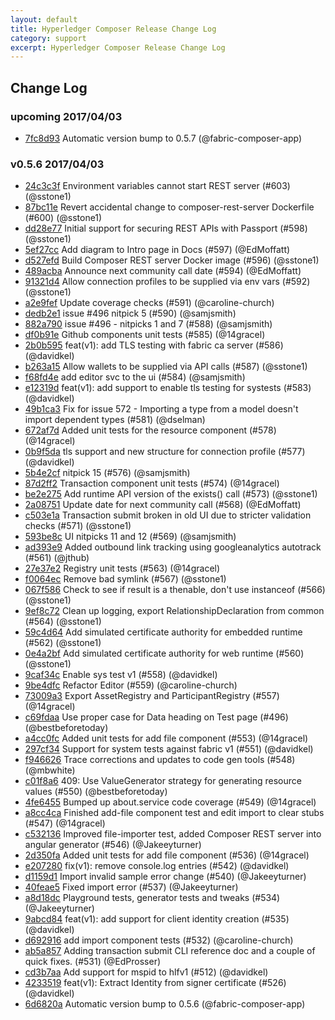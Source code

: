 ```yaml
---
layout: default
title: Hyperledger Composer Release Change Log
category: support
excerpt: Hyperledger Composer Release Change Log
---
```

## Change Log

### upcoming 2017/04/03
- [7fc8d93](https://github.com/fabric-composer/fabric-composer/commit/7fc8d93684f981cf6d5c8bf23bd812d3726f8020) Automatic version bump to 0.5.7 (@fabric-composer-app)

### v0.5.6 2017/04/03
- [24c3c3f](https://github.com/fabric-composer/fabric-composer/commit/24c3c3f033e39a54dfba66f9e2349afc45a74f6b) Environment variables cannot start REST server (#603) (@sstone1)
- [87bc11e](https://github.com/fabric-composer/fabric-composer/commit/87bc11e8d70bf23b7a96e04a042748f4dbd0b9c2) Revert accidental change to composer-rest-server Dockerfile (#600) (@sstone1)
- [dd28e77](https://github.com/fabric-composer/fabric-composer/commit/dd28e7766fb6a80350942d3cc7510d39b2216ddf) Initial support for securing REST APIs with Passport (#598) (@sstone1)
- [5ef27cc](https://github.com/fabric-composer/fabric-composer/commit/5ef27cceb48d5fd9b433bca40fbd647665e0068e) Add diagram to Intro page in Docs (#597) (@EdMoffatt)
- [d527efd](https://github.com/fabric-composer/fabric-composer/commit/d527efd3909bb626961321681cb4e155df91ad85) Build Composer REST server Docker image (#596) (@sstone1)
- [489acba](https://github.com/fabric-composer/fabric-composer/commit/489acba60e6453303859f8270eb073372b9a379f) Announce next community call date (#594) (@EdMoffatt)
- [91321d4](https://github.com/fabric-composer/fabric-composer/commit/91321d455d0091d5801770db87fe048816c1a1d1) Allow connection profiles to be supplied via env vars (#592) (@sstone1)
- [a2e9fef](https://github.com/fabric-composer/fabric-composer/commit/a2e9fef64c3e417925ae368c5eba064224b81db3) Update coverage checks (#591) (@caroline-church)
- [dedb2e1](https://github.com/fabric-composer/fabric-composer/commit/dedb2e146fd86d55e8ed1fca74051a066f6ff40c) issue #496 nitpick 5  (#590) (@samjsmith)
- [882a790](https://github.com/fabric-composer/fabric-composer/commit/882a790e79ec55763e64340ea885adb85c4ff975) issue #496 - nitpicks 1 and 7 (#588) (@samjsmith)
- [df0b91e](https://github.com/fabric-composer/fabric-composer/commit/df0b91e016470b5a2689c78980f4bcd74746b752) Github components unit tests (#585) (@14gracel)
- [2b0b595](https://github.com/fabric-composer/fabric-composer/commit/2b0b595716e549bf340fd3a060b11443415271fb) feat(v1): add TLS testing with fabric ca server (#586) (@davidkel)
- [b263a15](https://github.com/fabric-composer/fabric-composer/commit/b263a1579c49444d15d30c9ee09108088109dd35) Allow wallets to be supplied via API calls (#587) (@sstone1)
- [f68fd4e](https://github.com/fabric-composer/fabric-composer/commit/f68fd4e63a86b8846ca83e529a6dff385fa099a2) add editor svc to the ui (#584) (@samjsmith)
- [e12319d](https://github.com/fabric-composer/fabric-composer/commit/e12319de0362feadec940125c5e9090189f9d4bb) feat(v1): add support to enable tls testing for systests (#583) (@davidkel)
- [49b1ca3](https://github.com/fabric-composer/fabric-composer/commit/49b1ca31e5bda13c9703c0a57f457f2db67251a2) Fix for issue 572 - Importing a type from a model doesn't import dependent types (#581) (@dselman)
- [672af7d](https://github.com/fabric-composer/fabric-composer/commit/672af7d19699afb58034c3dad53315f773522f99) Added unit tests for the resource component (#578) (@14gracel)
- [0b9f5da](https://github.com/fabric-composer/fabric-composer/commit/0b9f5da662dd1355d5d0123aad11a6ffc242b198) tls support and new structure for connection profile (#577) (@davidkel)
- [5b4e2cf](https://github.com/fabric-composer/fabric-composer/commit/5b4e2cf1d1b5bdc0cee173f2b6815e99088b058e) nitpick 15 (#576) (@samjsmith)
- [87d2ff2](https://github.com/fabric-composer/fabric-composer/commit/87d2ff22a8b70ee76a75acd2c9d70bfcc7e7d09c) Transaction component unit tests (#574) (@14gracel)
- [be2e275](https://github.com/fabric-composer/fabric-composer/commit/be2e27556dbb518534c961a57603cbdc5e96860c) Add runtime API version of the exists() call (#573) (@sstone1)
- [2a08751](https://github.com/fabric-composer/fabric-composer/commit/2a0875160c236135f9e3426b8f0e3b9b3e8baf07) Update date for next community call (#568) (@EdMoffatt)
- [c503e1a](https://github.com/fabric-composer/fabric-composer/commit/c503e1a417b52e7fd45c17c82954e654f3e5f47e) Transaction submit broken in old UI due to stricter validation checks (#571) (@sstone1)
- [593be8c](https://github.com/fabric-composer/fabric-composer/commit/593be8ca6b4684eafbdc1e02c3a1792e5c5143c3) UI nitpicks 11 and 12 (#569) (@samjsmith)
- [ad393e9](https://github.com/fabric-composer/fabric-composer/commit/ad393e90b2ffe37c573deb157ec083733076c4a6) Added outbound link tracking using googleanalytics autotrack (#561) (@jthub)
- [27e37e2](https://github.com/fabric-composer/fabric-composer/commit/27e37e2313e894f2f71206d9b9f181eba2775e41) Registry unit tests (#563) (@14gracel)
- [f0064ec](https://github.com/fabric-composer/fabric-composer/commit/f0064ec753808e3975b70094a0337fb9f19bcb52) Remove bad symlink (#567) (@sstone1)
- [067f586](https://github.com/fabric-composer/fabric-composer/commit/067f5869f3c3dca1d5f260a898b4de48edbce2a7) Check to see if result is a thenable, don't use instanceof (#566) (@sstone1)
- [9ef8c72](https://github.com/fabric-composer/fabric-composer/commit/9ef8c720fe1f0306998aded349d1b25c2e0dcb44) Clean up logging, export RelationshipDeclaration from common (#564) (@sstone1)
- [59c4d64](https://github.com/fabric-composer/fabric-composer/commit/59c4d648af015436462b11505b76f6d28d067d5c) Add simulated certificate authority for embedded runtime (#562) (@sstone1)
- [0e4a2bf](https://github.com/fabric-composer/fabric-composer/commit/0e4a2bf9d74362a9ce6312b5c038584070e2e273) Add simulated certificate authority for web runtime (#560) (@sstone1)
- [9caf34c](https://github.com/fabric-composer/fabric-composer/commit/9caf34cfb81f209c6b8486e216013efde606eb12) Enable sys test v1 (#558) (@davidkel)
- [9be4dfc](https://github.com/fabric-composer/fabric-composer/commit/9be4dfc1026f03efcb5e1da2528b594749cc89e9) Refactor Editor (#559) (@caroline-church)
- [73009a3](https://github.com/fabric-composer/fabric-composer/commit/73009a330f97065e3cb0a2cf5e754bf00a506f5e) Export AssetRegistry and ParticipantRegistry (#557) (@14gracel)
- [c69fdaa](https://github.com/fabric-composer/fabric-composer/commit/c69fdaaade014bf2eef36c36cd325352ac5d8beb) Use proper case for Data heading on Test page (#496) (@bestbeforetoday)
- [a4cc0fc](https://github.com/fabric-composer/fabric-composer/commit/a4cc0fc9b20e315e1537b124d45e3fbc5e3cd9a8) Added unit tests for add file component (#553) (@14gracel)
- [297cf34](https://github.com/fabric-composer/fabric-composer/commit/297cf34e10cf667d23b8c14a57f3932035321fcc) Support for system tests against fabric v1 (#551) (@davidkel)
- [f946626](https://github.com/fabric-composer/fabric-composer/commit/f946626925d6d148d62d234643a8422626f4b441) Trace corrections and updates to code gen tools (#548) (@mbwhite)
- [c01f8a6](https://github.com/fabric-composer/fabric-composer/commit/c01f8a6e61c65fbfdefb484b56d097a61cb34133) 409: Use ValueGenerator strategy for generating resource values (#550) (@bestbeforetoday)
- [4fe6455](https://github.com/fabric-composer/fabric-composer/commit/4fe6455879bd83f0d5e3c436a8e39bec9729ce36) Bumped up about.service code coverage (#549) (@14gracel)
- [a8cc4ca](https://github.com/fabric-composer/fabric-composer/commit/a8cc4cab44671c0b871b62d72521123fe64e1d46) Finished add-file component test and edit import to clear stubs (#547) (@14gracel)
- [c532136](https://github.com/fabric-composer/fabric-composer/commit/c53213655a544079f370124c42bc37cacb5eb8f4) Improved file-importer test, added Composer REST server into angular generator (#546) (@Jakeeyturner)
- [2d350fa](https://github.com/fabric-composer/fabric-composer/commit/2d350fa09d88bc6b027e52c4f9f378a2082f4d5f) Added unit tests for add file component (#536) (@14gracel)
- [e207280](https://github.com/fabric-composer/fabric-composer/commit/e207280f716695006748f0b43437b871610b8953) fix(v1): remove console.log entries (#542) (@davidkel)
- [d1159d1](https://github.com/fabric-composer/fabric-composer/commit/d1159d17d2262a6c357d002a558c090a934a0325) Import invalid sample error change (#540) (@Jakeeyturner)
- [40feae5](https://github.com/fabric-composer/fabric-composer/commit/40feae5dd803c796debcb9c68fa831760cbc05fa) Fixed import error (#537) (@Jakeeyturner)
- [a8d18dc](https://github.com/fabric-composer/fabric-composer/commit/a8d18dc91ead332ca4e49f84e5257c1e566cd111) Playground tests, generator tests and tweaks (#534) (@Jakeeyturner)
- [9abcd84](https://github.com/fabric-composer/fabric-composer/commit/9abcd84b8d40b414ba8baff59a66cc8a16c59834) feat(v1): add support for client identity creation (#535) (@davidkel)
- [d692916](https://github.com/fabric-composer/fabric-composer/commit/d69291618dcf7adf36d6dbfb789eb5527849c175) add import component tests (#532) (@caroline-church)
- [ab5a857](https://github.com/fabric-composer/fabric-composer/commit/ab5a857ed9bf4e24845738f95c17e8cf2a5de591) Adding transaction submit CLI reference doc and a couple of quick fixes. (#531) (@EdProsser)
- [cd3b7aa](https://github.com/fabric-composer/fabric-composer/commit/cd3b7aa4e77142acd964843277353a6f8fae9201) Add support for mspid to hlfv1 (#512) (@davidkel)
- [4233519](https://github.com/fabric-composer/fabric-composer/commit/4233519dcef42c0e990efc96a75ff70d46aafc99) feat(v1): Extract Identity from signer certificate (#526) (@davidkel)
- [6d6820a](https://github.com/fabric-composer/fabric-composer/commit/6d6820a848a39fb77991480f7fed72349d29eaae) Automatic version bump to 0.5.6 (@fabric-composer-app)

